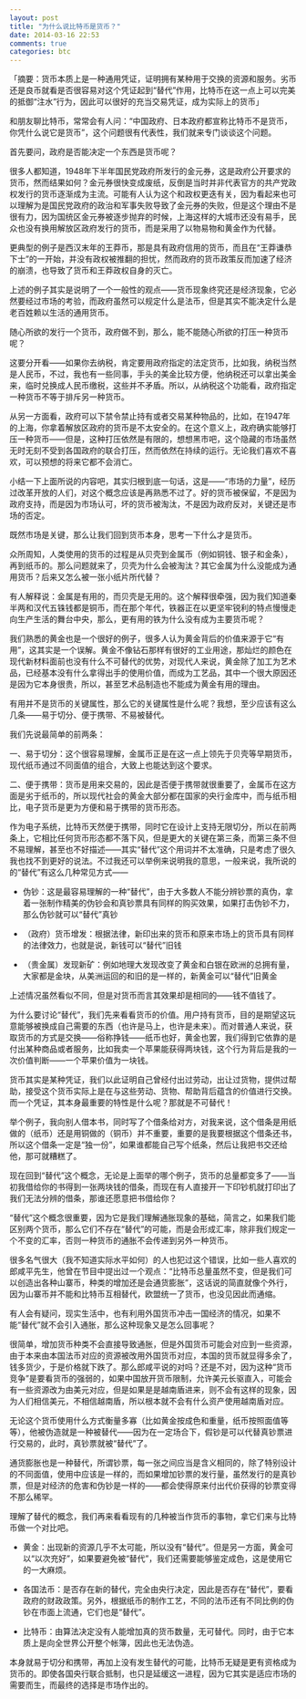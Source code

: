 ```yaml
---
layout: post
title: "为什么说比特币是货币？"
date: 2014-03-16 22:53
comments: true
categories: btc
---
```


「摘要：货币本质上是一种通用凭证，证明拥有某种用于交换的资源和服务。劣币还是良币就看是否很容易对这个凭证起到“替代”作用，比特币在这一点上可以完美的抵御“注水”行为，因此可以很好的充当交易凭证，成为实际上的货币」

和朋友聊比特币，常常会有人问：“中国政府、日本政府都宣称比特币不是货币，你凭什么说它是货币”，这个问题很有代表性，我们就来专门谈谈这个问题。

首先要问，政府是否能决定一个东西是货币呢？

很多人都知道，1948年下半年国民党政府所发行的金元券，这是政府公开要求的货币，然而结果如何？金元券很快变成废纸，反倒是当时并非代表官方的共产党政权发行的货币逐渐成为主流。可能有人认为这个和政权更迭有关，因为看起来也可以理解为是国民党政府的政治和军事失败导致了金元券的失败，但是这个理由不是很有力，因为国统区金元券被逐步抛弃的时候，上海这样的大城市还没有易手，民众也没有换用解放区政府发行的货币，而是采用了以物易物和黄金作为代替。

更典型的例子是西汉末年的王莽币，那是具有政府信用的货币，而且在“王莽谦恭下士”的一开始，并没有政权被推翻的担忧，然而政府的货币政策反而加速了经济的崩溃，也导致了货币和王莽政权自身的灭亡。

上述的例子其实是说明了一个一般性的观点——货币现象终究还是经济现象，它必然要经过市场的考验，而政府虽然可以规定什么是法币，但是其实不能决定什么是老百姓赖以生活的通用货币。

随心所欲的发行一个货币，政府做不到，那么，能不能随心所欲的打压一种货币呢？

这要分开看——如果你去纳税，肯定要用政府指定的法定货币，比如我，纳税当然是人民币，不过，我也有一些同事，手头的美金比较方便，他纳税还可以拿出美金来，临时兑换成人民币缴税，这些并不矛盾。所以，从纳税这个功能看，政府指定一种货币不等于排斥另一种货币。

从另一方面看，政府可以下禁令禁止持有或者交易某种物品的，比如，在1947年的上海，你拿着解放区政府的货币是不太安全的。在这个意义上，政府确实能够打压一种货币——但是，这种打压依然是有限的，想想黑市吧，这个隐藏的市场虽然无时无刻不受到各国政府的联合打压，然而依然在持续的运行。无论我们喜欢不喜欢，可以预想的将来它都不会消亡。

小结一下上面所说的内容吧，其实归根到底一句话，这是——“市场的力量”，经历过改革开放的人们，对这个概念应该是再熟悉不过了。好的货币被保留，不是因为政府支持，而是因为市场认可，坏的货币被淘汰，不是因为政府反对，关键还是市场的否定。

既然市场是关键，那么让我们回到货币本身，思考一下什么才是货币。

众所周知，人类使用的货币的过程是从贝壳到金属币（例如铜钱、银子和金条），再到纸币的。那么问题就来了，贝壳为什么会被淘汰？其它金属为什么没能成为通用货币？后来又怎么被一张小纸片所代替？

有人解释说：金属是有用的，而贝壳是无用的。这个解释很牵强，因为我们知道秦半两和汉代五铢钱都是铜币，而在那个年代，铁器正在以更坚牢锐利的特点慢慢走向生产生活的舞台中央，那么，更有用的铁为什么没有成为主要货币呢？

我们熟悉的黄金也是一个很好的例子，很多人认为黄金背后的价值来源于它“有用”，这其实是一个误解。黄金不像钻石那样有很好的工业用途，那灿烂的颜色在现代新材料面前也没有什么不可替代的优势，对现代人来说，黄金除了加工为艺术品，已经基本没有什么拿得出手的使用价值，而成为工艺品，其中一个很大原因还是因为它本身很贵，所以，甚至艺术品制造也不能成为黄金有用的理由。

有用并不是货币的关键属性，那么它的关键属性是什么呢？我想，至少应该有这么几条——易于切分、便于携带、不易被替代。

我们先说最简单的前两条：

一、易于切分：这个很容易理解，金属币正是在这一点上领先于贝壳等早期货币，现代纸币通过不同面值的组合，大致上也能达到这个要求。

二、便于携带：货币是用来交易的，因此是否便于携带就很重要了，金属币在这方面是劣于纸币的，所以现代社会的黄金大部分都在国家的央行金库中，而与纸币相比，电子货币是更为方便和易于携带的货币形态。

作为电子系统，比特币天然便于携带，同时它在设计上支持无限切分，所以在前两条上，它相比任何货币形态都不落下风，但是更大的关键在第三条，而第三条不但不易理解，甚至也不好描述——其实“替代”这个用词并不太准确，只是考虑了很久我也找不到更好的说法。不过我还可以举例来说明我的意思，一般来说，我所说的的“替代”有这么几种常见方式——

* 伪钞：这是最容易理解的一种“替代”，由于大多数人不能分辨钞票的真伪，拿着一张制作精美的伪钞会和真钞票具有同样的购买效果，如果打击伪钞不力，那么伪钞就可以“替代”真钞

* （政府）货币增发：根据法律，新印出来的货币和原来市场上的货币具有同样的法律效力，也就是说，新钱可以“替代”旧钱

* （贵金属）发现新矿：例如地理大发现改变了黄金和白银在欧洲的总拥有量，大家都是金块，从美洲运回的和旧的是一样的，新黄金可以“替代”旧黄金

上述情况虽然看似不同，但是对货币而言其效果却是相同的——钱不值钱了。

为什么要讨论“替代”，我们先来看看货币的价值。用户持有货币，目的是期望这玩意能够被换成自己需要的东西（也许是马上，也许是未来）。而对普通人来说，获取货币的方式是交换——俗称挣钱——纸币也好，黄金也罢，我们得到它依靠的是付出某种商品或者服务，比如我卖一个苹果能获得两块钱，这个行为背后是我的一次价值判断——一个苹果价值为一块钱。

货币其实是某种凭证，我们以此证明自己曾经付出过劳动，出让过货物，提供过帮助，接受这个货币实际上是在与这些劳动、货物、帮助背后蕴含的价值进行交换。而一个凭证，其本身最重要的特性是什么呢？那就是不可替代！

举个例子，我向别人借本书，同时写了个借条给对方，对我来说，这个借条是用纸做的（纸币）还是用铜做的（铜币）并不重要，重要的是我要根据这个借条还书，所以这个借条一定是“独一份”，如果谁都能自己写个纸条，然后让我把书交还给他，那可就糟糕了。

现在回到“替代”这个概念，无论是上面举的哪个例子，货币的总量都变多了——当初我借给你的书得到一张两块钱的借条，而现在有人直接开一下印钞机就打印出了我们无法分辨的借条，那谁还愿意把书借给你？

“替代”这个概念很重要，因为它是我们理解通胀现象的基础，简言之，如果我们能区别两个货币，那么它们不存在“替代”的可能，而是会形成汇率，除非我们规定一个不变的汇率，否则一种货币的通胀不会传递到另外一种货币。

很多名气很大（我不知道实际水平如何）的人也犯过这个错误，比如一些人喜欢的郎咸平先生，他曾在节目中提出过一个观点：“比特币总量虽然不变，但是我们可以创造出各种山寨币，种类的增加还是会通货膨胀”，这话说的简直就像个外行，因为山寨币并不能和比特币互相替代，欧盟统一了货币，也没见因此而通缩。

有人会有疑问，现实生活中，也有利用外国货币冲击一国经济的情况，如果不能“替代”就不会引入通胀，那么这种现象又是怎么回事呢？

很简单，增加货币种类不会直接导致通胀，但是外国货币可能会对应到一些资源，由于本来由本国法币对应的资源被改用外国货币对应，本国的货币就显得多余了，钱多货少，于是价格就下跌了。那么郎咸平说的对吗？还是不对，因为这种“货币竞争”是要看货币的强弱的，如果中国放开货币限制，允许美元长驱直入，可能会有一些资源改为由美元对应，但是如果是是越南盾进来，则不会有这样的现象，因为人们相信美元，不相信越南盾，所以根本就不会有什么资产使用越南盾对应。

无论这个货币使用什么方式衡量多寡（比如黄金按成色和重量，纸币按照面值等等），他被伪造就是一种被替代——因为在一定场合下，假钞是可以代替真钞票进行交易的，此时，真钞票就被“替代”了。

通货膨胀也是一种替代，所谓钞票，每一张之间应当是含义相同的，除了特别设计的不同面值，使用中应该是一样的，而如果增加钞票的发行量，虽然发行的是真钞票，但是对经济的危害和伪钞是一样的——都会使得原来付出代价获得的钞票变得不那么稀罕。

理解了替代的概念，我们再来看看现有的几种被当作货币的事物，拿它们来与比特币做一个对比吧。

* 黄金：出现新的资源几乎不太可能，所以没有“替代”。但是另一方面，黄金可以“以次充好”，如果要避免被“替代”，我们还需要能够鉴定成色，这是使用它的一大麻烦。

* 各国法币：是否存在新的替代，完全由央行决定，因此是否存在“替代”，要看政府的财政政策。另外，根据纸币的制作工艺，不同的法币还有不同比例的伪钞在市面上流通，它们也是“替代”。

* 比特币：由算法决定没有人能增加真的货币数量，无可替代。同时，由于它本质上是向全世界公开整个帐簿，因此也无法伪造。

本身就易于切分和携带，再加上没有发生替代的可能，比特币无疑是更有资格成为货币的。即使各国央行联合抵制，也只是延缓这一进程，因为它其实是适应市场的需要而生，而最终的选择是市场作出的。
